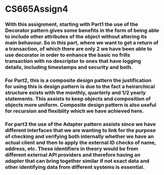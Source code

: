 # CS665Assign4 
### With this assignment, starting with Part1 the use of the Decorator pattern gives some benefits in the form of being able to include other attributes of the object without altering its main behavour.  So in this part, where we want to get a return of a transaction, of which there are only 2 we have been able to use decorator in order to enhance the basic no frills transaction with no descriptor to ones that have logging details, including timestamps and security and both. 
### For Part2, this is a composite design pattern the justification for using this is design pattern is due to the fact a heirarchical structure exists with the monthly, quarterly and 1/2 yearly statements. This assists to keep objects and composition of objects more uniform. Composite design pattern is also useful for recursion and flexiblity which we have achieved here. 
### For part3 the use of the Adapter pattern assists since we have different interfaces that we are wanting to link for the purpose of checking and verifying both internally whether we have an actual client and then to apply the external ID checks of name, address, etc.  These identifiers in theory would be from different external API providers and therefore having an adapter that can bring together similar if not exact data and other identifying data from different systems is essential.  
